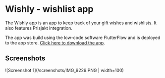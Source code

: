 # Wishly - wishlist app
The Wishly app is an app to keep track of your gift wishes and wishlists. It also features Prisjakt integration.

The app was build using the low-code software FlutterFlow and is deployed to the app store. [Click here to download the app](https://apps.apple.com/no/app/wishly-the-wishlist-app/id1666070879?l=nb).

## Screenshots
![Screenshot 1](/screenshots/IMG_9229.PNG | width=100)
